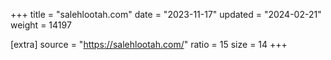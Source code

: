 +++
title = "salehlootah.com"
date = "2023-11-17"
updated = "2024-02-21"
weight = 14197

[extra]
source = "https://salehlootah.com/"
ratio = 15
size = 14
+++
